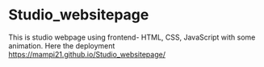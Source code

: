 # Studio_websitepage
This is studio webpage using frontend- HTML, CSS, JavaScript with some animation. Here the deployment https://mampi21.github.io/Studio_websitepage/
